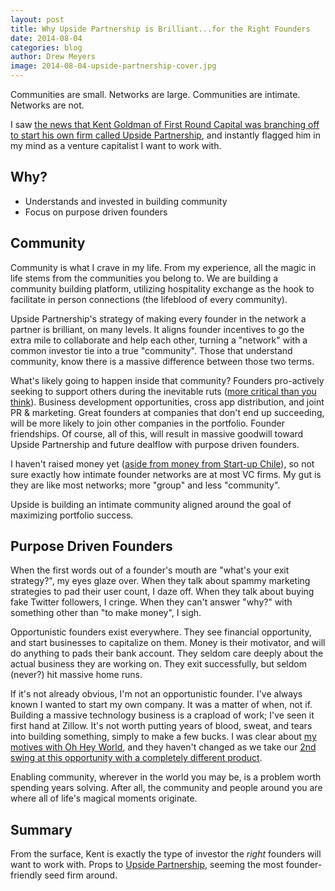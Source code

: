 ```yaml
---
layout: post
title: Why Upside Partnership is Brilliant...for the Right Founders
date: 2014-08-04
categories: blog
author: Drew Meyers
image: 2014-08-04-upside-partnership-cover.jpg
---
```


Communities are small. Networks are large. Communities are intimate. Networks are not.

I saw [the news that Kent Goldman of First Round Capital was branching off to start his own firm called Upside Partnership](http://www.upsidevc.com/2014/07/09/announcing-upside-partnership/), and instantly flagged him in my mind as a venture capitalist I want to work with.

## Why?

<ul>
	<li>Understands and invested in building community</li>
	<li>Focus on purpose driven founders</li>
</ul>

## Community

Community is what I crave in my life. From my experience, all the magic in life stems from the communities you belong to. We are building a community building platform, utilizing hospitality exchange as the hook to facilitate in person connections (the lifeblood of every community).

Upside Partnership's strategy of making every founder in the network a partner is brilliant, on many levels. It aligns founder incentives to go the extra mile to collaborate and help each other, turning a "network" with a common investor tie into a true "community". Those that understand community, know there is a massive difference between those two terms.

What's likely going to happen inside that community? Founders pro-actively seeking to support others during the inevitable ruts ([more critical than you think](https://medium.com/@drewmeyers/the-hidden-depths-of-bootstrapped-startups-b9bf16e5a45c)). Business development opportunities, cross app distribution, and joint PR &amp; marketing. Great founders at companies that don't end up succeeding, will be more likely to join other companies in the portfolio. Founder friendships. Of course, all of this, will result in massive goodwill toward Upside Partnership and future dealflow with purpose driven founders.

I haven't raised money yet ([aside from money from Start-up Chile](http://www.horizonapp.co/blog/startup-chile-journey-gen-10/)), so not sure exactly how intimate founder networks are at most VC firms. My gut is they are like most networks; more "group" and less "community".

Upside is building an intimate community aligned around the goal of maximizing portfolio success.

## Purpose Driven Founders

When the first words out of a founder's mouth are "what's your exit strategy?", my eyes glaze over. When they talk about spammy marketing strategies to pad their user count, I daze off. When they talk about buying fake Twitter followers, I cringe. When they can't answer "why?" with something other than "to make money", I sigh.

Opportunistic founders exist everywhere. They see financial opportunity, and start businesses to capitalize on them. Money is their motivator, and will do anything to pads their bank account. They seldom care deeply about the actual business they are working on. They exit successfully, but seldom (never?) hit massive home runs.

If it's not already obvious, I'm not an opportunistic founder. I've always known I wanted to start my own company. It was a matter of when, not if. Building a massive technology business is a crapload of work; I've seen it first hand at Zillow. It's not worth putting years of blood, sweat, and tears into building something, simply to make a few bucks. I was clear about [my motives with Oh Hey World](http://blog.ohheyworld.com/motives-for-oh-hey-world/), and they haven't changed as we take our [2nd swing at this opportunity with a completely different product](http://www.horizonapp.co/blog/horizon-missed-connections).

Enabling community, wherever in the world you may be, is a problem worth spending years solving. After all, the community and people around you are where all of life's magical moments originate.

## Summary

From the surface, Kent is exactly the type of investor the <em>right</em> founders will want to work with. Props to [Upside Partnership](http://www.upsidevc.com/), seeming the most founder-friendly seed firm around.
